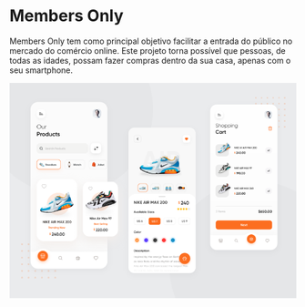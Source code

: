 # Members Only
Members Only tem como principal objetivo facilitar a entrada do público no mercado do comércio online. Este projeto torna possível que pessoas, de todas as idades, possam fazer compras dentro da sua casa, apenas com o seu smartphone.

<img src="/Relatórios_e_Apresentações/Modelo Final.png">
